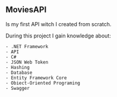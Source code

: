 
## MoviesAPI

Is my first API witch I created from scratch.



During this project I gain knowledge about:
    
    - .NET Framework
    - API
    - C#
    - JSON Web Token
    - Hashing
    - Database
    - Entity Framework Core
    - Obiect-Oriented Programing
    - Swagger
